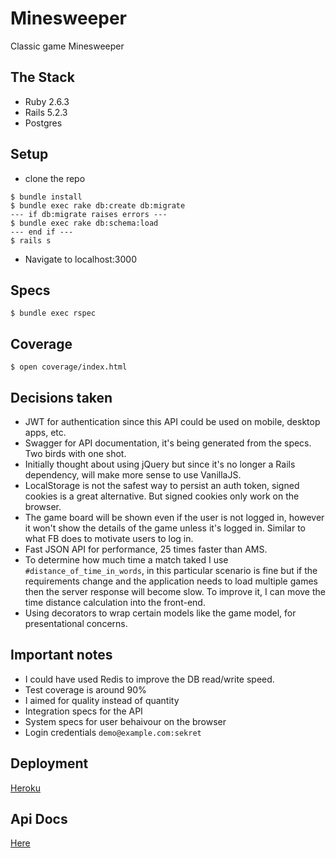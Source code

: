 # Minesweeper

Classic game Minesweeper

## The Stack

* Ruby 2.6.3
* Rails 5.2.3
* Postgres

## Setup

* clone the repo

```
$ bundle install
$ bundle exec rake db:create db:migrate
--- if db:migrate raises errors ---
$ bundle exec rake db:schema:load
--- end if ---
$ rails s
```

* Navigate to localhost:3000

## Specs

`$ bundle exec rspec`

## Coverage

`$ open coverage/index.html`

## Decisions taken

- JWT for authentication since this API could be used on mobile, desktop apps, etc.
- Swagger for API documentation, it's being generated from the specs. Two birds with one shot.
- Initially thought about using jQuery but since it's no longer a Rails dependency, will make more sense to use VanillaJS.
- LocalStorage is not the safest way to persist an auth token, signed cookies is a great alternative. But signed cookies only work on the browser.
- The game board will be shown even if the user is not logged in, however it won't show the details of the game unless it's logged in. Similar to what FB does to motivate users to log in.
- Fast JSON API for performance, 25 times faster than AMS.
- To determine how much time a match taked I use `#distance_of_time_in_words`, in this particular scenario is fine but if the requirements change and the application needs to load multiple games then the server response will become slow. To improve it, I can move the time distance calculation into the front-end.
- Using decorators to wrap certain models like the game model, for presentational concerns.

## Important notes

- I could have used Redis to improve the DB read/write speed.
- Test coverage is around 90%
- I aimed for quality instead of quantity
- Integration specs for the API
- System specs for user behaivour on the browser
- Login credentials `demo@example.com:sekret`

## Deployment

[Heroku](https://victor-h-minesweeper.herokuapp.com/)

## Api Docs

[Here](https://victor-h-minesweeper.herokuapp.com/api-docs/index.html)
